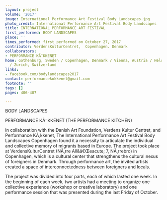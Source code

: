 ```yaml
---
layout: project
volume: '2017'
image: International_Performance_Art_Festival_Body_Landscapes.jpg
photo_credit: International Performance Art Festival Body Landscapes
title: INTERNATIONAL PERFORMANCE ART FESTIVAL
first_performed: BODY LANDSCAPES
place: ''
times_performed: first performed on October 27, 2017
contributor: VerdensKulturCentret,  Copenhagen. Denmark
collaborators:
- PERFORMANCE KÃ˜KKENET
home: Gothenburg, Sweden / Copenhagen, Denmark / Vienna, Austria / Helsinki, Finland
  / Zurich, Switzerland
links:
- facebook.com/bodylandscapes2017
contact: performancekokkenet@gmail.com
footnote: ''
tags: []
pages: 406-407

---
```


 
BODY LANDSCAPES

PERFORMANCE KÃ˜KKENET 
(THE PERFORMANCE KITCHEN)

In collaboration with the Danish Art Foundation, Verdens Kultur Centret, and Performance KÃ¸kkenet, The International Performance Art Festival Body Landscapes Copenhagen found it a necessity to articulate the individual and collective memory of migrants based in Europe. The project took place at VerdensKulturCentret (NÃ¸rre All&â€Œeacute; 7, NÃ¸rrebro) in Copenhagen, which is a cultural center that strengthens the cultural nexus of foreigners in Denmark. Through performance art, the invited artists created a space of interconnectedness between foreigners and locals.

The project was divided into four parts, each of which lasted one week. In the beginning of each week, two artists had a meeting to organize one collective experience (workshop or creative laboratory) and one performance session that was presented during the last Friday of October.
